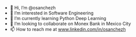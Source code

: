 - 👋 Hi, I’m @osanchezh
- 👀 I’m interested in Software Engineering
- 🌱 I’m currently learning Python Deep Learning
- 💞️ I’m looking to collaborate on Monex Bank in Mexico City
- 📫 How to reach me at www.linkedin.com/in/osanchezh

<!---
osanchezh/osanchezh is a ✨ special ✨ repository because its `README.md` (this file) appears on your GitHub profile.
You can click the Preview link to take a look at your changes.
--->
